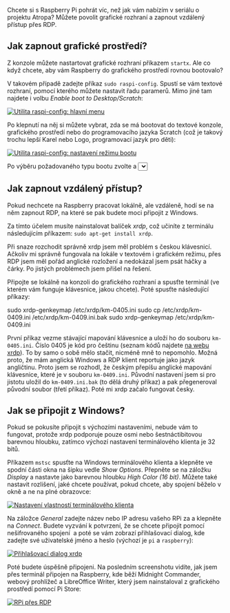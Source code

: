 <!-- dcterms:identifier = aspnetcz#5433 -->
<!-- dcterms:title = Jak na Raspberry Pi zapnout grafické rozhraní a vzdálený přístup? -->
<!-- dcterms:abstract = Chcete si s Raspberry Pi pohrát víc, než jak vám nabízím v seriálu o projektu Atropa? Můžete povolit grafické rozhraní a zapnout vzdálený přístup přes RDP. -->
<!-- np9:categoryId = 1 -->
<!-- x4w:category = Tipy, triky -->
<!-- np9:authorId = 1 -->
<!-- np9:authorEmail = michal.valasek@altairis.cz -->
<!-- dcterms:creator = Michal Altair Valášek -->
<!-- dcterms:created = 2015-07-13T21:21:28.983+02:00 -->
<!-- dcterms:dateAccepted = 2015-07-23T19:53:00+02:00 -->
<!-- x4w:pictureWidth = 150 -->
<!-- x4w:pictureHeight = 150 -->
<!-- x4w:pictureUrl = /perex-pictures/20150723-jak-na-raspberry-pi-zapnout-graficke-rozhrani-a-vzdaleny-pristup.png -->

Chcete si s Raspberry Pi pohrát víc, než jak vám nabízím v seriálu o projektu Atropa? Můžete povolit grafické rozhraní a zapnout vzdálený přístup přes RDP.

## Jak zapnout grafické prostředí?

Z konzole můžete nastartovat grafické rozhraní příkazem `startx`. Ale co když chcete, aby vám Raspberry do grafického prostředí rovnou bootovalo? 

V takovém případě zadejte příkaz `sudo raspi-config`. Spustí se vám textové rozhraní, pomocí kterého můžete nastavit řadu paramerů. Mimo jiné tam najdete i volbu *Enable boot to Desktop/Scratch*:

[![Utilita raspi-config: hlavní menu](https://www.cdn.altairis.cz/Blog/2015/20150713-raspi_config_1_thumb.png "Utilita raspi-config: hlavní menu")](https://www.cdn.altairis.cz/Blog/2015/20150713-raspi_config_1_2.png)

Po klepnutí na něj si můžete vybrat, zda se má bootovat do textové konzole, grafického prostředí nebo do programovacího jazyka Scratch (což je takový trochu lepší Karel nebo Logo, programovací jazyk pro děti):

[![Utilita raspi-config: nastavení režimu bootu](https://www.cdn.altairis.cz/Blog/2015/20150713-raspi_config_2_thumb.png "Utilita raspi-config: nastavení režimu bootu")](https://www.cdn.altairis.cz/Blog/2015/20150713-raspi_config_2_2.png)

Po výběru požadovaného typu bootu zvolte *<Ok>* a *<Select>* a restartuje Rapberry.

## Jak zapnout vzdálený přístup?

Pokud nechcete na Raspberry pracovat lokálně, ale vzdáleně, hodí se na něm zapnout RDP, na které se pak budete moci připojit z Windows.

Za tímto účelem musíte nainstalovat balíček *xrdp*, což učiníte z terminálu následujícím příkazem: `sudo apt-get install xrdp`.

Při snaze rozchodit správně xrdp jsem měl problém s českou klávesnicí. Ačkoliv mi správně fungovala na lokále v textovém i grafickém režimu, přes RDP jsem měl pořád anglické rozložení a nedokázal jsem psát háčky a čárky. Po jistých problémech jsem přišel na řešení.

Připojte se lokálně na konzoli do grafického rozhraní a spusťte terminál (ve kterém vám funguje klávesnice, jakou chcete). Poté spusťte následující příkazy:

sudo xrdp-genkeymap /etc/xrdp/km-0405.ini sudo cp /etc/xrdp/km-0409.ini /etc/xrdp/km-0409.ini.bak sudo xrdp-genkeymap /etc/xrdp/km-0409.ini

První příkaz vezme stávající mapování klávesnice a uloží ho do souboru `km-0405.ini`. Číslo 0405 je kód pro češtinu (seznam kódů najdete [na webu xrdp](http://xrdp.sourceforge.net/documents/keymap/rfc1766.html)). To by samo o sobě mělo stačit, nicméně mně to nepomohlo. Možná proto, že mám anglická Windows a RDP klient reportuje jako jazyk angličtinu. Proto jsem se rozhodl, že českým přepíšu anglické mapování klávesnice, které je v souboru `km-0409.ini`. Původní nastavení jsem si pro jistotu uložil do `km-0409.ini.bak` (to dělá druhý příkaz) a pak přegeneroval původní soubor (třetí příkaz). Poté mi xrdp začalo fungovat česky.

## Jak se připojit z Windows?

Pokud se pokusíte připojit s výchozími nastaveními, nebude vám to fungovat, protože xrdp podporuje pouze osmi nebo šestnáctibitovou barevnou hloubku, zatímco výchozí nastavení terminálového klienta je 32 bitů. 

Příkazem `mstsc` spusťte na Windows terminálového klienta a klepněte ve spodní části okna na šipku vedle *Show Options*. Přepněte se na záložku *Display* a nastavte jako barevnou hloubku *High Color (16 bit)*. Můžete také nastavit rozlišení, jaké chcete používat, pokud chcete, aby spojení běželo v okně a ne na plné obrazovce:

[![Nastavení vlastností terminálového klienta](https://www.cdn.altairis.cz/Blog/2015/20150713-mstsc_thumb.png "Nastavení vlastností terminálového klienta")](https://www.cdn.altairis.cz/Blog/2015/20150713-mstsc_2.png)

Na záložce *General* zadejte název nebo IP adresu vašeho RPi za a klepněte na *Connect*. Budete vyzvání k potvrzení, že se chcete připojit pomocí nešifrovaného spojení  a poté se vám zobrazí přihlašovací dialog, kde zadejte své uživatelské jméno a heslo (výchozí je `pi` a `raspberry`):

[![Přihlašovací dialog xrdp](https://www.cdn.altairis.cz/Blog/2015/20150713-xrdp_dialog_thumb.png "Přihlašovací dialog xrdp")](https://www.cdn.altairis.cz/Blog/2015/20150713-xrdp_dialog_2.png)

Poté budete úspěšně připojeni. Na posledním screenshotu vidíte, jak jsem přes terminál připojen na Raspberry, kde běží Midnight Commander, webový prohlížeč a LibreOffice Writer, který jsem nainstaloval z grafického prostředí pomocí Pi Store:

[![RPi přes RDP](https://www.cdn.altairis.cz/Blog/2015/20150713-xrdp_desktop_thumb.png "RPi přes RDP")](https://www.cdn.altairis.cz/Blog/2015/20150713-xrdp_desktop_2.png)